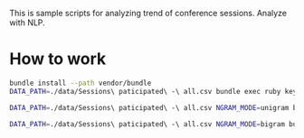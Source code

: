 This is sample scripts for analyzing trend of conference sessions. Analyze with NLP.

# How to work

```sh
bundle install --path vendor/bundle
DATA_PATH=./data/Sessions\ paticipated\ -\ all.csv bundle exec ruby key_phrase_analytics.rb > key_phrase.csv

DATA_PATH=./data/Sessions\ paticipated\ -\ all.csv NGRAM_MODE=unigram bundle exec ruby cloud_syntax_analytics.rb > cloud_syntax_analytics.csv

DATA_PATH=./data/Sessions\ paticipated\ -\ all.csv NGRAM_MODE=bigram bundle exec ruby syntax_analytics.rb > syntax_analytics.csv
```
